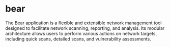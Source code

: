 # bear
The Bear application is a flexible and extensible network management tool designed to facilitate network scanning, reporting, and analysis. Its modular architecture allows users to perform various actions on network targets, including quick scans, detailed scans, and vulnerability assessments. 
